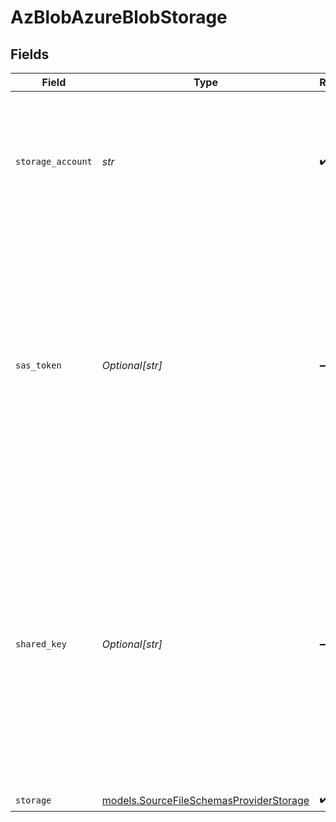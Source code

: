 # AzBlobAzureBlobStorage


## Fields

| Field                                                                                                                                                                                                                                           | Type                                                                                                                                                                                                                                            | Required                                                                                                                                                                                                                                        | Description                                                                                                                                                                                                                                     |
| ----------------------------------------------------------------------------------------------------------------------------------------------------------------------------------------------------------------------------------------------- | ----------------------------------------------------------------------------------------------------------------------------------------------------------------------------------------------------------------------------------------------- | ----------------------------------------------------------------------------------------------------------------------------------------------------------------------------------------------------------------------------------------------- | ----------------------------------------------------------------------------------------------------------------------------------------------------------------------------------------------------------------------------------------------- |
| `storage_account`                                                                                                                                                                                                                               | *str*                                                                                                                                                                                                                                           | :heavy_check_mark:                                                                                                                                                                                                                              | The globally unique name of the storage account that the desired blob sits within. See <a href="https://docs.microsoft.com/en-us/azure/storage/common/storage-account-overview" target="_blank">here</a> for more details.                      |
| `sas_token`                                                                                                                                                                                                                                     | *Optional[str]*                                                                                                                                                                                                                                 | :heavy_minus_sign:                                                                                                                                                                                                                              | To access Azure Blob Storage, this connector would need credentials with the proper permissions. One option is a SAS (Shared Access Signature) token. If accessing publicly available data, this field is not necessary.                        |
| `shared_key`                                                                                                                                                                                                                                    | *Optional[str]*                                                                                                                                                                                                                                 | :heavy_minus_sign:                                                                                                                                                                                                                              | To access Azure Blob Storage, this connector would need credentials with the proper permissions. One option is a storage account shared key (aka account key or access key). If accessing publicly available data, this field is not necessary. |
| `storage`                                                                                                                                                                                                                                       | [models.SourceFileSchemasProviderStorage](../models/sourcefileschemasproviderstorage.md)                                                                                                                                                        | :heavy_check_mark:                                                                                                                                                                                                                              | N/A                                                                                                                                                                                                                                             |